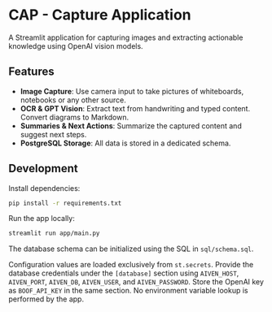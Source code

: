 # CAP - Capture Application

A Streamlit application for capturing images and extracting actionable knowledge using OpenAI vision models.

## Features
- **Image Capture**: Use camera input to take pictures of whiteboards, notebooks or any other source.
- **OCR & GPT Vision**: Extract text from handwriting and typed content. Convert diagrams to Markdown.
- **Summaries & Next Actions**: Summarize the captured content and suggest next steps.
- **PostgreSQL Storage**: All data is stored in a dedicated schema.

## Development

Install dependencies:
```bash
pip install -r requirements.txt
```

Run the app locally:
```bash
streamlit run app/main.py
```

The database schema can be initialized using the SQL in `sql/schema.sql`.

Configuration values are loaded exclusively from `st.secrets`.
Provide the database credentials under the `[database]` section using
`AIVEN_HOST`, `AIVEN_PORT`, `AIVEN_DB`, `AIVEN_USER`, and `AIVEN_PASSWORD`.
Store the OpenAI key as `BOOF_API_KEY` in the same section. No environment
variable lookup is performed by the app.

